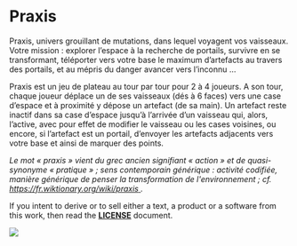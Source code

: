 # Praxis

Praxis, univers grouillant de mutations, dans lequel voyagent vos vaisseaux. Votre mission : explorer l’espace à la recherche de portails, survivre en se transformant, téléporter vers votre base le maximum d’artefacts au travers des portails, et au mépris du danger avancer vers l’inconnu …

Praxis est un jeu de plateau au tour par tour pour 2 à 4 joueurs. A son tour, chaque joueur déplace un de ses vaisseaux (dés à 6 faces) vers une case d’espace et à proximité y dépose un artefact (de sa main). Un artefact reste inactif dans sa case d’espace jusqu’à l’arrivée d’un vaisseau qui, alors, l’active, avec pour effet de modifier le vaisseau ou les cases voisines, ou encore, si l’artefact est un portail, d’envoyer les artefacts adjacents vers votre base et ainsi de marquer des points.

*Le mot « praxis » vient du grec ancien signifiant « action » et de quasi-synonyme « pratique » ; sens contemporain générique : activité codifiée, manière générique de penser la transformation de l'environnement ; cf.* [*https://fr.wiktionary.org/wiki/praxis* ](https://fr.wiktionary.org/wiki/praxis )*.*

If you intent to derive or to sell either a text, a product or a software from this work, then read the [**LICENSE**](./docs/LICENSE.md) document. 

![](./pictures/praxis-vue-generale.png)
